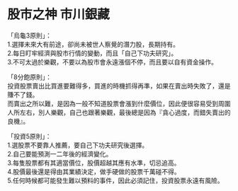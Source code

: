 # 股市之神 市川銀藏


「烏龜3原則」：<br>
1.選擇未來大有前途，卻尚未被世人察覺的潛力股，長期持有。<br>
2.每日盯牢經濟與股市行情的變動，而且「自己下功夫研究」。<br>
3.不可太過於樂觀，不要以為股市會永遠漲個不停，而且要以自有資金操作。<br>

「8分飽原則」：<br>
投資股票賣出比買進要難得多，買進的時機抓得再準，如果在賣出時失敗了，還是賺不了錢。<br>
而賣出之所以難，是因為一般不知道股票會漲到什麼價位，因此便很容易受到周圍人所左右，別人樂觀，自己也跟著樂觀，最後總是因為『貪心過度，而錯失賣出的良機』。<br>

「投資5原則」：<br>
1.選股票不要靠人推薦，要自己下功夫研究後選擇。<br>
2.自己要能預測一二年後的經濟變化。<br>
3.每隻股票都有其適當價位，股價超越其應有水準，切忌追高。<br>
4.股價最後還是得由其業績決定，做手硬做的股票千萬碰不得。<br>
5.任何時候都可能發生難以預料的事件，因此必須記住，投資股票永遠有風險。<br>
